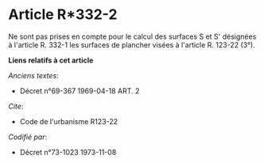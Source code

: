 # Article R*332-2

Ne sont pas prises en compte pour le calcul des surfaces S et S' désignées à l'article R. 332-1 les surfaces de plancher
visées à l'article R. 123-22 (3°).

**Liens relatifs à cet article**

_Anciens textes_:

  - Décret n°69-367 1969-04-18 ART. 2

_Cite_:

  - Code de l'urbanisme R123-22

_Codifié par_:

  - Décret n°73-1023 1973-11-08
